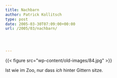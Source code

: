 ```yaml
---
title: Nachbarn
author: Patrick Kollitsch
type: post
date: 2005-03-30T07:09:00+00:00
url: /2005/03/nachbarn/




---
```

{{< figure src="wp-content/old-images/84.jpg" >}}

Ist wie im Zoo, nur dass _ich_ hinter Gittern sitze.

